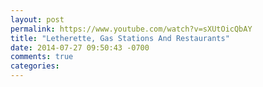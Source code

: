 ```yaml
---
layout: post
permalink: https://www.youtube.com/watch?v=sXUtOicQbAY
title: "Letherette, Gas Stations And Restaurants"
date: 2014-07-27 09:50:43 -0700
comments: true
categories: 
---
```

